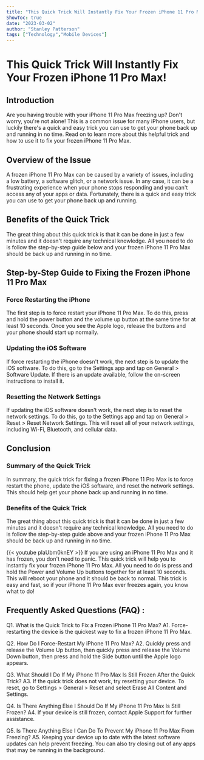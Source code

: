 ```yaml
---
title: "This Quick Trick Will Instantly Fix Your Frozen iPhone 11 Pro Max!"
ShowToc: true 
date: "2023-03-02"
author: "Stanley Patterson" 
tags: ["Technology","Mobile Devices"]
---
```

# This Quick Trick Will Instantly Fix Your Frozen iPhone 11 Pro Max!

## Introduction

Are you having trouble with your iPhone 11 Pro Max freezing up? Don't worry, you're not alone! This is a common issue for many iPhone users, but luckily there's a quick and easy trick you can use to get your phone back up and running in no time. Read on to learn more about this helpful trick and how to use it to fix your frozen iPhone 11 Pro Max.

## Overview of the Issue

A frozen iPhone 11 Pro Max can be caused by a variety of issues, including a low battery, a software glitch, or a network issue. In any case, it can be a frustrating experience when your phone stops responding and you can't access any of your apps or data. Fortunately, there is a quick and easy trick you can use to get your phone back up and running.

## Benefits of the Quick Trick

The great thing about this quick trick is that it can be done in just a few minutes and it doesn't require any technical knowledge. All you need to do is follow the step-by-step guide below and your frozen iPhone 11 Pro Max should be back up and running in no time.

## Step-by-Step Guide to Fixing the Frozen iPhone 11 Pro Max

### Force Restarting the iPhone

The first step is to force restart your iPhone 11 Pro Max. To do this, press and hold the power button and the volume up button at the same time for at least 10 seconds. Once you see the Apple logo, release the buttons and your phone should start up normally.

### Updating the iOS Software

If force restarting the iPhone doesn't work, the next step is to update the iOS software. To do this, go to the Settings app and tap on General > Software Update. If there is an update available, follow the on-screen instructions to install it.

### Resetting the Network Settings

If updating the iOS software doesn't work, the next step is to reset the network settings. To do this, go to the Settings app and tap on General > Reset > Reset Network Settings. This will reset all of your network settings, including Wi-Fi, Bluetooth, and cellular data.

## Conclusion

### Summary of the Quick Trick

In summary, the quick trick for fixing a frozen iPhone 11 Pro Max is to force restart the phone, update the iOS software, and reset the network settings. This should help get your phone back up and running in no time.

### Benefits of the Quick Trick

The great thing about this quick trick is that it can be done in just a few minutes and it doesn't require any technical knowledge. All you need to do is follow the step-by-step guide above and your frozen iPhone 11 Pro Max should be back up and running in no time.

{{< youtube plaUbm0knEY >}} 
If you are using an iPhone 11 Pro Max and it has frozen, you don't need to panic. This quick trick will help you to instantly fix your frozen iPhone 11 Pro Max. All you need to do is press and hold the Power and Volume Up buttons together for at least 10 seconds. This will reboot your phone and it should be back to normal. This trick is easy and fast, so if your iPhone 11 Pro Max ever freezes again, you know what to do!

## Frequently Asked Questions (FAQ) :
Q1. What is the Quick Trick to Fix a Frozen iPhone 11 Pro Max?
A1. Force-restarting the device is the quickest way to fix a frozen iPhone 11 Pro Max.

Q2. How Do I Force-Restart My iPhone 11 Pro Max?
A2. Quickly press and release the Volume Up button, then quickly press and release the Volume Down button, then press and hold the Side button until the Apple logo appears.

Q3. What Should I Do If My iPhone 11 Pro Max Is Still Frozen After the Quick Trick?
A3. If the quick trick does not work, try resetting your device. To reset, go to Settings > General > Reset and select Erase All Content and Settings.

Q4. Is There Anything Else I Should Do If My iPhone 11 Pro Max Is Still Frozen?
A4. If your device is still frozen, contact Apple Support for further assistance.

Q5. Is There Anything Else I Can Do To Prevent My iPhone 11 Pro Max From Freezing?
A5. Keeping your device up to date with the latest software updates can help prevent freezing. You can also try closing out of any apps that may be running in the background.



